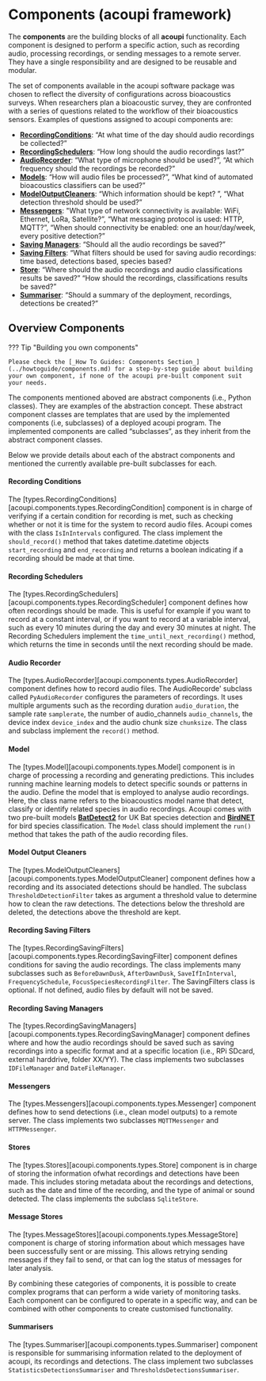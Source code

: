 # Components (acoupi framework)

The **components** are the building blocks of all **acoupi** functionality.
Each component is designed to perform a specific action, such as recording audio, processing recordings, or sending messages to a remote server.
They have a single responsibility and are designed to be reusable and modular.

The set of components available in the acoupi software package was chosen to reflect the diversity of configurations across bioacoustics surveys.
When researchers plan a bioacoustic survey, they are confronted with a series of questions related to the workflow of their bioacoustics sensors.
Examples of questions assigned to acoupi components are:

- [**RecordingConditions**](#recording_conditions): “At what time of the day should audio recordings be collected?”
- [**RecordingSchedulers**](#recording_schedulers): “How long should the audio recordings last?”
- [**AudioRecorder**](#audio_recorder): “What type of microphone should be used?”, “At which frequency should the recordings be recorded?”
- [**Models**](#model): “How will audio files be processed?”, “What kind of automated bioacoustics classifiers can be used?”
- [**ModelOutputCleaners**](#model_output_cleaners): “Which information should be kept? ”, “What detection threshold should be used?”
- [**Messengers**](#messengers): "What type of network connectivity is available: WiFi, Ethernet, LoRa, Satellite?”, “What messaging protocol is used: HTTP, MQTT?”, “When should connectivity be enabled: one an hour/day/week, every positive detection?”
- [**Saving Managers**](#recording_saving_managers): “Should all the audio recordings be saved?”
- [**Saving Filters**](#recording_saving_filters): “What filters should be used for saving audio recordings: time based, detections based, species based?
- [**Store**](#stores): “Where should the audio recordings and audio classifications results be saved?” “How should the recordings, classifications results be saved?”
- [**Summariser**](#summarisers): “Should a summary of the deployment, recordings, detections be created?”

## Overview Components

??? Tip "Building you own components"

    Please check the [_How To Guides: Components Section_](../howtoguide/components.md) for a step-by-step guide about building your own component, if none of the acoupi pre-built component suit your needs.

The components mentioned aboved are abstract components (i.e., Python classes).
They are examples of the abstraction concept.
These abstract component classes are templates that are used by the implemented components (i.e, subclasses) of a deployed acoupi program.
The implemented components are called “subclasses”, as they inherit from the abstract component classes.

Below we provide details about each of the abstract components and mentioned the currently available pre-built subclasses for each.

#### Recording Conditions

The [types.RecordingConditions][acoupi.components.types.RecordingCondition] component is in charge of verifying if a certain condition for recording is met, such as checking whether or not it is time for the system to record audio files.
Acoupi comes with the class `IsInIntervals` configured.
The class implement the `should_record()` method that takes datetime.datetime objects `start_recording` and `end_recording` and returns a boolean indicating if a recording should be made at that time.

#### Recording Schedulers

The [types.RecordingSchedulers][acoupi.components.types.RecordingScheduler] component defines how often recordings should be made.
This is useful for example if you want to record at a constant interval, or if you want to record at a variable interval, such as every 10 minutes during the day and every 30 minutes at night.
The Recording Schedulers implement the `time_until_next_recording()` method, which returns the time in seconds until the next recording should be made.

#### Audio Recorder

The [types.AudioRecorder][acoupi.components.types.AudioRecorder] component defines how to record audio files.
The AudioRecorde' subclass called `PyAudioRecorder` configures the parameters of recordings.
It uses multiple arguments such as the recording duration `audio_duration`, the sample rate `samplerate`, the number of audio_channels `audio_channels`, the device index `device_index` and the audio chunk size `chunksize`.
The class and subclass implement the `record()` method.

#### Model

The [types.Model][acoupi.components.types.Model] component is in charge of processing a recording and generating predictions.
This includes running machine learning models to detect specific sounds or patterns in the audio.
Define the model that is employed to analyse audio recordings.
Here, the class name refers to the bioacoustics model name that detect, classify or identify related species in audio recordings.
Acoupi comes with two pre-built models [**BatDetect2**](https://github.com/macaodha/batdetect2) for UK Bat species detection and [**BirdNET**](https://github.com/kahst/BirdNET-Lite) for bird species classification.
The `Model` class should implement the `run()` method that takes the path of the audio recording files.

#### Model Output Cleaners

The [types.ModelOutputCleaners][acoupi.components.types.ModelOutputCleaner] component defines how a recording and its associated detections should be handled.
The subclass `ThresholdDetectionFilter` takes as argument a threshold value to determine how to clean the raw detections.
The detections below the threshold are deleted, the detections above the threshold are kept.

#### Recording Saving Filters

The [types.RecordingSavingFilters][acoupi.components.types.RecordingSavingFilter] component defines conditions for saving the audio recordings.
The class implements many subclasses such as `BeforeDawnDusk`, `AfterDawnDusk`, `SaveIfInInterval`, `FrequencySchedule`, `FocusSpeciesRecordingFilter`.
The SavingFilters class is optional.
If not defined, audio files by default will not be saved.

#### Recording Saving Managers

The [types.RecordingSavingManagers][acoupi.components.types.RecordingSavingManager] component defines where and how the audio recordings should be saved such as saving recordings into a specific format and at a specific location (i.e., RPi SDcard, external harddrive, folder XX/YY).
The class implements two subclasses `IDFileManager` and `DateFileManager`.

#### Messengers

The [types.Messengers][acoupi.components.types.Messenger] component defines how to send detections (i.e., clean model outputs) to a remote server.
The class implements two subclasses `MQTTMessenger` and `HTTPMessenger`.

#### Stores

The [types.Stores][acoupi.components.types.Store] component is in charge of storing the information ofwhat recordings and detections have been made.
This includes storing metadata about the recordings and detections, such as the date and time of the recording, and the type of animal or sound detected.
The class implements the subclass `SqliteStore`.

#### Message Stores

The [types.MessageStores][acoupi.components.types.MessageStore] component is charge of storing information about which messages have been successfully sent or are missing.
This allows retrying sending messages if they fail to send, or that can log the status of messages for later analysis.

By combining these categories of components, it is possible to create complex programs that can perform a wide variety of monitoring tasks.
Each component can be configured to operate in a specific way, and can be combined with other components to create customised functionality.

#### Summarisers

The [types.Summariser][acoupi.components.types.Summariser] component is responsible for summarising information related to the deployment of acoupi, its recordings and detections.
The class implement two subclasses `StatisticsDetectionsSummariser` and `ThresholdsDetectionsSummariser`.
